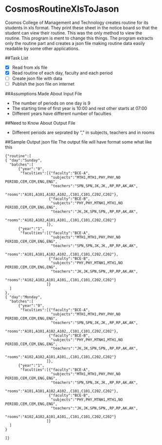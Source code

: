 # CosmosRoutineXlsToJason
Cosmos College of Management and Technology creates routine for its students in xls format. They print these sheet in the notice board so that the student can view their routine. This was the only method to view the routine. 
This program is ment to change this things. The program extracts only the routine part and creates a json file making routine data easily readable by some other applications. 


##Task List
- [x] Read from xls file
- [x] Read routine of each day, faculty and each period
- [ ] Create json file with data
- [ ] Publish the json file on internet

##Assumptions Made About Input File
- The number of periods on one day is 9 
- The starting time of first year is 10:00 and rest other starts at 07:00
- Different years have different number of faculties

##Need to Know About Output File
- Different periods are seprated by "," in subjects, teachers and in rooms

##Sample Output json file
The output file will have format some what like this 
```
{"routine":[
{ "day":"Sunday",
  "batches":[
      {"year":"0",
       "faculties":[{"faculty":"BCE-A",
                     "subjects":"MTH1,MTH1,PHY,PHY,NO PERIOD,CEM,CEM,ENG,ENG",
                     "teachers":"SPN,SPN,JK,JK,,RP,RP,AK,AK",
                     "rooms":"A101,A101,A102,A102,,C101,C101,C202,C202"},                    
                    {"faculty":"BCE-B",
                     "subjects":"PHY,PHY,MTNH1,MTH1,NO PERIOD,CEM,CEM,ENG,ENG",
                     "teachers":"JK,JK,SPN,SPN,,RP,RP,AK,AK",
                     "rooms":"A102,A102,A101,A101,,C101,C101,C202,C202"}                    
                   ]},
      {"year":"1",
       "faculties":[{"faculty":"BCE-A",
                     "subjects":"MTH1,MTH1,PHY,PHY,NO PERIOD,CEM,CEM,ENG,ENG",
                     "teachers":"SPN,SPN,JK,JK,,RP,RP,AK,AK",
                     "rooms":"A101,A101,A102,A102,,C101,C101,C202,C202"},                    
                    {"faculty":"BCE-B",
                     "subjects":"PHY,PHY,MTNH1,MTH1,NO PERIOD,CEM,CEM,ENG,ENG",
                     "teachers":"JK,JK,SPN,SPN,,RP,RP,AK,AK",
                     "rooms":"A102,A102,A101,A101,,C101,C101,C202,C202"}
                   ]}
  ]
},
{ "day":"Monday",
  "batches":[
      {"year":"0",
       "faculties":[{"faculty":"BCE-A",
                     "subjects":"MTH1,MTH1,PHY,PHY,NO PERIOD,CEM,CEM,ENG,ENG",
                     "teachers":"SPN,SPN,JK,JK,,RP,RP,AK,AK",
                     "rooms":"A101,A101,A102,A102,,C101,C101,C202,C202"},                    
                    {"faculty":"BCE-B",
                     "subjects":"PHY,PHY,MTNH1,MTH1,NO PERIOD,CEM,CEM,ENG,ENG",
                     "teachers":"JK,JK,SPN,SPN,,RP,RP,AK,AK",
                     "rooms":"A102,A102,A101,A101,,C101,C101,C202,C202"}                    
                   ]},
      {"year":"1",
       "faculties":[{"faculty":"BCE-A",
                     "subjects":"MTH1,MTH1,PHY,PHY,NO PERIOD,CEM,CEM,ENG,ENG",
                     "teachers":"SPN,SPN,JK,JK,,RP,RP,AK,AK",
                     "rooms":"A101,A101,A102,A102,,C101,C101,C202,C202"},                    
                    {"faculty":"BCE-B",
                     "subjects":"PHY,PHY,MTNH1,MTH1,NO PERIOD,CEM,CEM,ENG,ENG",
                     "teachers":"JK,JK,SPN,SPN,,RP,RP,AK,AK",
                     "rooms":"A102,A102,A101,A101,,C101,C101,C202,C202"}
                   ]}
  ]
}

]}
```
